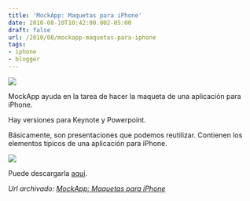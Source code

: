 ```yaml
---
title: 'MockApp: Maquetas para iPhone'
date: 2010-08-10T10:42:00.002-05:00
draft: false
url: /2010/08/mockapp-maquetas-para-iphone
tags: 
- iphone
- blogger
---
```


[![](http://mockapp.com/wp-content/themes/atahualpa/images/mockapp_logoblue.gif)](http://mockapp.com/wp-content/themes/atahualpa/images/mockapp_logoblue.gif)

MockApp ayuda en la tarea de hacer la maqueta de una aplicación para iPhone.  
  
Hay versiones para Keynote y Powerpoint.  
  
Básicamente, son presentaciones que podemos reutilizar. Contienen los elementos tipicos de una aplicación para iPhone.  
  

[![](http://2.bp.blogspot.com/_K2xwnQ4Llso/TGF0Nrx8UPI/AAAAAAAABKk/Dybve6dKK-M/s320/mockapp.png)](http://2.bp.blogspot.com/_K2xwnQ4Llso/TGF0Nrx8UPI/AAAAAAAABKk/Dybve6dKK-M/s1600/mockapp.png)

  
  
Puede descargarla [aquí](http://mockapp.com/download/).

_*Url archivado: [MockApp: Maquetas para iPhone](https://akcdev.blogspot.com/2010/08/mockapp-maquetas-para-iphone.html)*_
